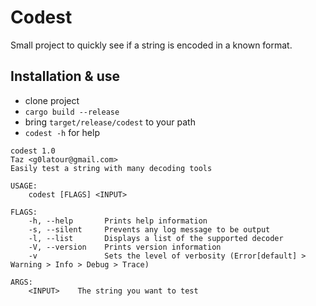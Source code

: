 # Codest

Small project to quickly see if a string is encoded in a known format.

## Installation & use

- clone project
- `cargo build --release`
- bring `target/release/codest` to your path
- `codest -h` for help

```text
codest 1.0
Taz <g0latour@gmail.com>
Easily test a string with many decoding tools

USAGE:
    codest [FLAGS] <INPUT>

FLAGS:
    -h, --help       Prints help information
    -s, --silent     Prevents any log message to be output
    -l, --list       Displays a list of the supported decoder
    -V, --version    Prints version information
    -v               Sets the level of verbosity (Error[default] > Warning > Info > Debug > Trace)

ARGS:
    <INPUT>    The string you want to test
```
